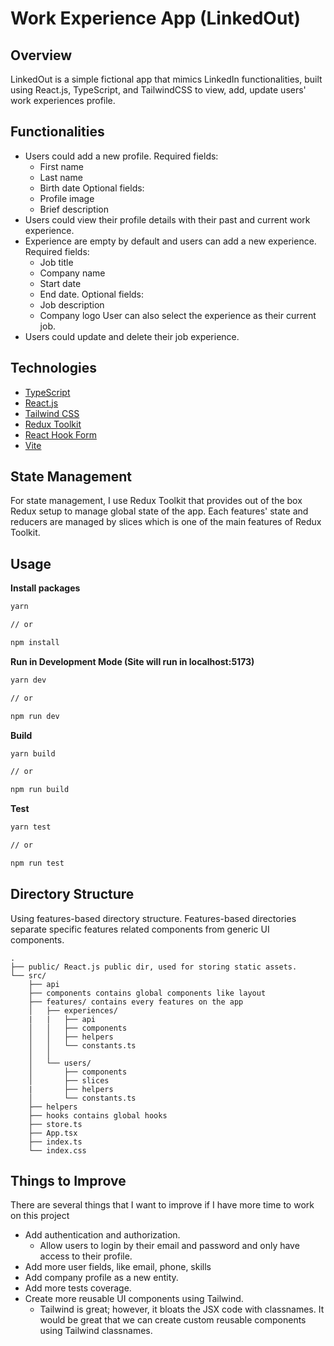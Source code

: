 # Work Experience App (LinkedOut)

## Overview

LinkedOut is a simple fictional app that mimics LinkedIn functionalities, built using React.js, TypeScript, and TailwindCSS to view, add, update users' work experiences profile.

## Functionalities

- Users could add a new profile.
    Required fields:
    - First name 
    - Last name 
    - Birth date 
    Optional fields:
    - Profile image 
    - Brief description
- Users could view their profile details with their past and current work experience.
- Experience are empty by default and users can add a new experience. 
    Required fields:
    - Job title
    - Company name 
    - Start date 
    - End date.
    Optional fields:
    - Job description
    - Company logo 
   User can also select the experience as their current job.
- Users could update and delete their job experience.

## Technologies
* [TypeScript](https://www.typescriptlang.org/)
* [React.js](https://reactjs.org/)
* [Tailwind CSS](https://tailwindcss.com/)
* [Redux Toolkit](https://redux-toolkit.js.org/)
* [React Hook Form](https://react-hook-form.com/)
* [Vite](https://vitejs.dev/)

## State Management
For state management, I use Redux Toolkit that provides out of the box Redux setup to manage global state of the app. Each features' state and reducers are managed by slices which is one of the main features of Redux Toolkit.

## Usage

**Install packages**
```bash
yarn

// or

npm install
```

**Run in Development Mode (Site will run in localhost:5173)**
```bash
yarn dev

// or

npm run dev
```

**Build**
```bash
yarn build

// or

npm run build
```

**Test**
```bash
yarn test

// or

npm run test
```

## Directory Structure
Using features-based directory structure. Features-based directories separate specific features related components from generic UI components.

```
.
├── public/ React.js public dir, used for storing static assets.
└── src/
    ├── api
    ├── components contains global components like layout
    ├── features/ contains every features on the app
    │   ├── experiences/
    |   |   ├── api
    │   │   ├── components
    │   │   ├── helpers
    │   │   └── constants.ts
    │   │   
    │   └── users/
    │       ├── components
    │       ├── slices
    |       ├── helpers
    │       └── constants.ts
    ├── helpers 
    ├── hooks contains global hooks
    ├── store.ts
    ├── App.tsx
    ├── index.ts
    └── index.css
```

## Things to Improve
There are several things that I want to improve if I have more time to work on this project
- Add authentication and authorization.
  - Allow users to login by their email and password and only have access to their profile.
- Add more user fields, like email, phone, skills
- Add company profile as a new entity.
- Add more tests coverage.
- Create more reusable UI components using Tailwind.
  - Tailwind is great; however, it bloats the JSX code with classnames. 
    It would be great that we can create custom reusable components using Tailwind classnames.
